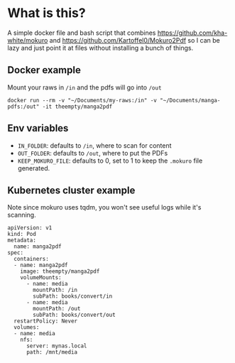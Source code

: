 # What is this?

A simple docker file and bash script that combines https://github.com/kha-white/mokuro and https://github.com/Kartoffel0/Mokuro2Pdf so I can be lazy and just point it at files without installing a bunch of things.

## Docker example

Mount your raws in `/in` and the pdfs will go into `/out`

`docker run --rm -v "~/Documents/my-raws:/in" -v "~/Documents/manga-pdfs:/out" -it theempty/manga2pdf`

## Env variables

* `IN_FOLDER`: defaults to `/in`, where to scan for content
* `OUT_FOLDER`: defaults to `/out`, where to put the PDFs
* `KEEP_MOKURO_FILE`: defaults to 0, set to 1 to keep the `.mokuro` file generated.

## Kubernetes cluster example

Note since mokuro uses tqdm, you won't see useful logs while it's scanning.

```
apiVersion: v1
kind: Pod
metadata:
  name: manga2pdf
spec:
  containers:
  - name: manga2pdf
    image: theempty/manga2pdf
    volumeMounts:
      - name: media
        mountPath: /in
        subPath: books/convert/in
      - name: media
        mountPath: /out
        subPath: books/convert/out
  restartPolicy: Never
  volumes:
  - name: media
    nfs:
      server: mynas.local
      path: /mnt/media
```
